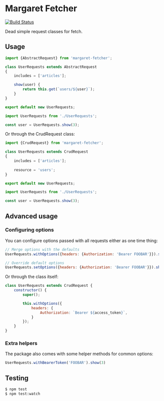 # Margaret Fetcher

[![Build Status](https://travis-ci.org/madewithlove/margaret-fetcher.svg?branch=master)](https://travis-ci.org/madewithlove/margaret-fetcher)

Dead simple request classes for fetch. 

## Usage

```js
import {AbstractRequest} from 'margaret-fetcher';

class UserRequests extends AbstractRequest
{
    includes = ['articles'];

    show(user) {
        return this.get(`users/${user}`);
    }
}

export default new UserRequests;
```

```js
import UserRequests from './UserRequests';

const user = UserRequests.show(3);
```

Or through the CrudRequest class:

```js
import {CrudRequest} from 'margaret-fetcher';

class UserRequests extends CrudRequest
{
    includes = ['articles'];
    
    resource = 'users';
}

export default new UserRequests;
```

```js
import UserRequests from './UserRequests';

const user = UserRequests.show(3);
```

## Advanced usage

### Configuring options

You can configure options passed with all requests either as one time thing:

```js
// Merge options with the defaults
UserRequests.withOptions({headers: {Authorization: 'Bearer FOOBAR'}}).show(3)

// Override default options 
UserRequests.setOptions({headers: {Authorization: 'Bearer FOOBAR'}}).show(3)
```

Or through the class itself:

```js
class UserRequests extends CrudRequest {
    constructor() {
        super();

        this.withOptions({
            headers: {
                Authorization: `Bearer ${access_token}`,
            }
        });
    }
}
```

### Extra helpers

The package also comes with some helper methods for common options:

```js
UserRequests.withBearerToken('FOOBAR').show(3)
```

## Testing

```bash
$ npm test
$ npm test:watch
```
